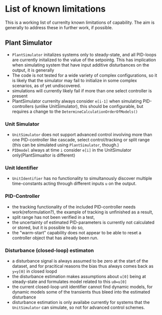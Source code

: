 # List of known limitations

This is a working list of currenlty known limitations of capability. 
The aim is generally to address these in further work, if possible. 

## Plant Simulator

- ``PlantSimulator`` initalizes systems only to steady-state, and all PID-loops 
are currently initalized to the value of the setpointg. This has implication when simulating system that have input
additive disturbances on the output, it is generally 
- The code is not tested for a wide variety of complex configurations, so it is likely
that the simulator may fail to initialize in some complex scenarios, as of yet undiscovered.
- simulations will currently likely fail if more than one select controller is present
- PlantSimulator currenlty always consider ``e[i-1]`` when simulating PID-controllers
(unlike UnitSimulator), this should be configurable, but requires a change to the 
``DetermineCalculationOrderOfModels()``

### Unit Simulator

- ``UnitSimulator`` does not support advanced control involving more than 
one PID-controller like cascade, select control/tracking or split range (this can be simulated
using ``PlantSimulator``, though.) 
- ``PIDmodel`` always at time ``i`` consider ``e[i]`` in the UnitSimulator only(PlantSimualtor is different)
 
### Unit Identifier
 
- ``UnitIdentifier`` has no functionality to simultanously discover multiple time-constants
acting through different inputs ``u`` on the output. 
 
### PID-Controller 

- the tracking functionality of the included PID-controller needs work(reformulation?),
 the example of tracking is unfinished as a result,
- split range has not been verified in a test,
- the uncertainty of estimated PID-parameters is currently not calculated or stored, but it is 
possible to do so, 
- the "warm-start" capability does not appear to be able to reset a controller object that 
has already been run. 
 
### Disturbance (closed-loop) estimaton 

- a disturbance signal is always assumed to be zero at the start of the dataset, and for 
pracitical reasons the bias thus always comes back as ``y=y[0]`` in closed loopd
- the disturbance estimation makes assumptions about ``u[0]`` being at steady-state and
formulates model related to this ``u0=u[0]``
- the current closed-loop unit identifier cannot find dynamic models, for dynamic 
models some of the transients thus bleed into the estimated disturbance
- disturbance estimation is only availabe currently for systems that the ``UnitSimulator`` can 
simulate, so not for advanced control schemes. 